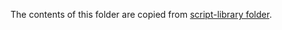 The contents of this folder are copied from [script-library folder](https://github.com/microsoft/vscode-dev-containers/tree/main/script-library).
